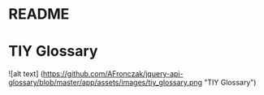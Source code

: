 # README

# TIY Glossary
![alt text]
(https://github.com/AFronczak/jquery-api-glossary/blob/master/app/assets/images/tiy_glossary.png "TIY Glossary")
